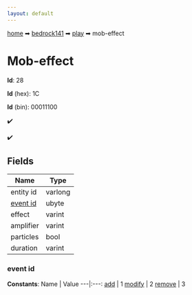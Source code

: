 ```yaml
---
layout: default
---
```


[home](/) ➡ [bedrock141](/protocol/bedrock141) ➡ [play](/protocol/bedrock141/play) ➡ mob-effect

# Mob-effect

**Id**: 28

**Id** (hex): 1C

**Id** (bin): 00011100

✔️

✔️

## Fields

Name | Type
---|---
entity id | varlong
[event id](#event-id) | ubyte
effect | varint
amplifier | varint
particles | bool
duration | varint

### event id

**Constants**:
Name | Value
---|:---:
[add](event-id_add) | 1
[modify](event-id_modify) | 2
[remove](event-id_remove) | 3

